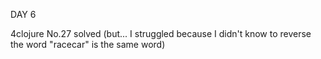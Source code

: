 DAY 6

4clojure No.27 solved (but... I struggled because I didn't know to reverse the word "racecar" is the same word)